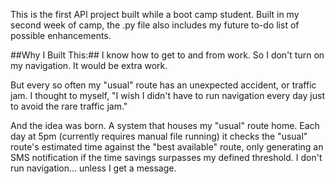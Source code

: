 This is the first API project built while a boot camp student. Built in my second week of camp, the .py file also includes my future to-do list of possible enhancements.

##Why I Built This:##
I know how to get to and from work. So I don't turn on my navigation. It would be extra work.

But every so often my "usual" route has an unexpected accident, or traffic jam. I thought to myself, "I wish I didn't have to run navigation every day just to avoid the rare traffic jam."

And the idea was born. A system that houses my "usual" route home. Each day at 5pm (currently requires manual file running) it checks the "usual" route's estimated time against the "best available" route, only generating an SMS notification if the time savings surpasses my defined threshold. I don't run navigation... unless I get a message.



